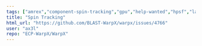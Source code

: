 ```yaml
---
tags: ["amrex","component-spin-tracking","gpu","help-wanted","hpsf","laser","particle-in-cell","physics","pic","plasma","research","simulation"]
title: "Spin Tracking"
html_url: "https://github.com/BLAST-WarpX/warpx/issues/4766"
user: "ax3l"
repo: "ECP-WarpX/WarpX"
---
```


